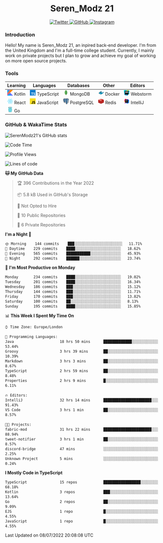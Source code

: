<div align="center">
  <h1>Seren_Modz 21</h1>
  <a href="https://twitter.com/SerenModz21">
    <img alt="Twitter" src="https://img.shields.io/badge/twitter%20-%231DA1F2.svg?&style=for-the-badge&logo=Twitter&logoColor=white">
  </a>
  <a href="https://github.com/SerenModz21">
    <img alt="GitHub" src="https://img.shields.io/badge/github%20-%23121011.svg?&style=for-the-badge&logo=github&logoColor=white">
  </a>
  <a href="https://www.instagram.com/serenmodz21">
    <img alt="Instagram" src="https://img.shields.io/badge/instagram%20-%23E4405F.svg?&style=for-the-badge&logo=Instagram&logoColor=white">
  </a>
</div>

### Introduction

Hello! My name is Seren_Modz 21, an inpired back-end developer. I'm from the United Kingdom and I'm a full-time college student. Currently, I mainly work on private projects but I plan to grow and achieve my goal of working on more open source projects. 

### Tools

 **Learning**                                        | **Languages**                                               | **Databases**                                               | **Other**                                           | **Editors**                                                  
-----------------------------------------------------|-------------------------------------------------------------|-------------------------------------------------------------|-----------------------------------------------------|--------------------------------------------------------------
 <img width="19px" src="./assets/kotlin.svg"> Kotlin | <img width="19px" src="./assets/typescript.svg"> TypeScript | <img width="19px" src="./assets/mongodb.svg"> MongoDB       | <img width="19px" src="./assets/docker.svg"> Docker | <img width="19px" src="./assets/webstorm.svg"> Webstorm      
 <img width="19px" src="./assets/react.svg"> React   | <img width="19px" src="./assets/javascript.svg"> JavaScript | <img width="19px" src="./assets/postgresql.svg"> PostgreSQL | <img width="19px" src="./assets/redis.svg"> Redis   | <img width="19px" src="./assets/intellij-idea.svg"> IntelliJ
 <img width="19px" src="./assets/go.svg"> Go         |                                                             |                                                             |                                                     |                                                                                                               

### GitHub & WakaTime Stats

![SerenModz21's GitHub stats](https://github-readme-stats.vercel.app/api?username=SerenModz21&show_icons=true&theme=dark)

<!--START_SECTION:waka-->
![Code Time](http://img.shields.io/badge/Code%20Time-1%2C443%20hrs%209%20mins-blue)

![Profile Views](http://img.shields.io/badge/Profile%20Views-3-blue)

![Lines of code](https://img.shields.io/badge/From%20Hello%20World%20I%27ve%20Written-15%20Thousand%20lines%20of%20code-blue)

**🐱 My GitHub Data** 

> 🏆 396 Contributions in the Year 2022
 > 
> 📦 5.8 kB Used in GitHub's Storage 
 > 
> 🚫 Not Opted to Hire
 > 
> 📜 10 Public Repositories 
 > 
> 🔑 6 Private Repositories  
 > 
**I'm a Night 🦉** 

```text
🌞 Morning    144 commits    ███░░░░░░░░░░░░░░░░░░░░░░   11.71% 
🌆 Daytime    229 commits    ████░░░░░░░░░░░░░░░░░░░░░   18.62% 
🌃 Evening    565 commits    ███████████░░░░░░░░░░░░░░   45.93% 
🌙 Night      292 commits    ██████░░░░░░░░░░░░░░░░░░░   23.74%

```
📅 **I'm Most Productive on Monday** 

```text
Monday       234 commits    ████░░░░░░░░░░░░░░░░░░░░░   19.02% 
Tuesday      201 commits    ████░░░░░░░░░░░░░░░░░░░░░   16.34% 
Wednesday    186 commits    ███░░░░░░░░░░░░░░░░░░░░░░   15.12% 
Thursday     144 commits    ███░░░░░░░░░░░░░░░░░░░░░░   11.71% 
Friday       170 commits    ███░░░░░░░░░░░░░░░░░░░░░░   13.82% 
Saturday     100 commits    ██░░░░░░░░░░░░░░░░░░░░░░░   8.13% 
Sunday       195 commits    ████░░░░░░░░░░░░░░░░░░░░░   15.85%

```


📊 **This Week I Spent My Time On** 

```text
⌚︎ Time Zone: Europe/London

💬 Programming Languages: 
Java                     18 hrs 50 mins      █████████████░░░░░░░░░░░░   53.44% 
Groovy                   3 hrs 39 mins       ██░░░░░░░░░░░░░░░░░░░░░░░   10.39% 
Markdown                 3 hrs 3 mins        ██░░░░░░░░░░░░░░░░░░░░░░░   8.67% 
TypeScript               2 hrs 59 mins       ██░░░░░░░░░░░░░░░░░░░░░░░   8.48% 
Properties               2 hrs 9 mins        █░░░░░░░░░░░░░░░░░░░░░░░░   6.11%

🔥 Editors: 
IntelliJ                 32 hrs 14 mins      ██████████████████████░░░   91.43% 
VS Code                  3 hrs 1 min         ██░░░░░░░░░░░░░░░░░░░░░░░   8.57%

🐱‍💻 Projects: 
fabric-mod               31 hrs 22 mins      ██████████████████████░░░   88.94% 
tweet-notifier           3 hrs 1 min         ██░░░░░░░░░░░░░░░░░░░░░░░   8.57% 
discord-bridge           47 mins             ░░░░░░░░░░░░░░░░░░░░░░░░░   2.25% 
Unknown Project          5 mins              ░░░░░░░░░░░░░░░░░░░░░░░░░   0.24%

```

**I Mostly Code in TypeScript** 

```text
TypeScript               15 repos            █████████████████░░░░░░░░   68.18% 
Kotlin                   3 repos             ███░░░░░░░░░░░░░░░░░░░░░░   13.64% 
Go                       2 repos             ██░░░░░░░░░░░░░░░░░░░░░░░   9.09% 
EJS                      1 repo              █░░░░░░░░░░░░░░░░░░░░░░░░   4.55% 
JavaScript               1 repo              █░░░░░░░░░░░░░░░░░░░░░░░░   4.55%

```



 Last Updated on 08/07/2022 20:08:08 UTC
<!--END_SECTION:waka-->
